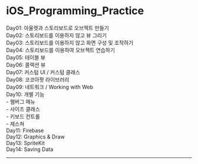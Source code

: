 # iOS_Programming_Practice





Day01: 아울렛과 스토리보드로 오브젝트 만들기  
Day02: 스토리보드를 이용하지 않고 뷰 그리기  
Day03: 스토리보드를 이용하지 않고 화면 구성 및 조작하기   
Day04: 스토리보드를 이용하여 오브젝트 연습하기  
Day05: 테이블 뷰  
Day06: 콜렉션 뷰  
Day07: 커스텀 UI / 커스텀 클래스    
Day08: 코코아팟 라이브러리  
Day09: 네트워크 / Working with Web   
Day10: 개별 기능    
    - 햄버그 메뉴   
    - 사이즈 클래스   
    - 키보드 컨트롤   
    - 제스쳐   
Day11: Firebase   
Day12: Graphics  & Draw  
Day13: SpriteKit  
Day14: Saving Data   
  
--- 



